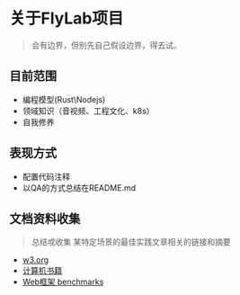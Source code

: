 # 关于FlyLab项目

> 会有边界，但别先自己假设边界，得去试。

## 目前范围

- 编程模型(Rust\Nodejs)
- 领域知识（音视频、工程文化、k8s）
- 自我修养

## 表现方式

- 配置代码注释
- 以QA的方式总结在README.md

## 文档资料收集

> 总结戓收集 某特定场景的最佳实践文章相关的链接和摘要
- [w3.org](https://www.w3.org/)
- [计算机书籍](http://bestcbooks.com/categories/c/)
- [Web框架 benchmarks](https://www.techempower.com/benchmarks/#section=data-r17&hw=ph&test=update)